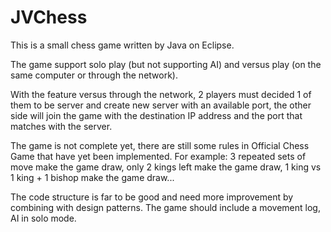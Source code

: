 JVChess
=======
This is a small chess game written by Java on Eclipse.

The game support solo play (but not supporting AI) and versus play (on the same computer or through the network).

With the feature versus through the network, 2 players must decided 1 of them to be server and create new server 
with an available port, the other side will join the game with the destination IP address and the port that matches 
with the server.

The game is not complete yet, there are still some rules in Official Chess Game that have yet been implemented.
For example: 3 repeated sets of move make the game draw, only 2 kings left make the game draw, 1 king vs 1 king + 1 bishop make the game draw...

The code structure is far to be good and need more improvement by combining with design patterns.
The game should include a movement log, AI in solo mode.
